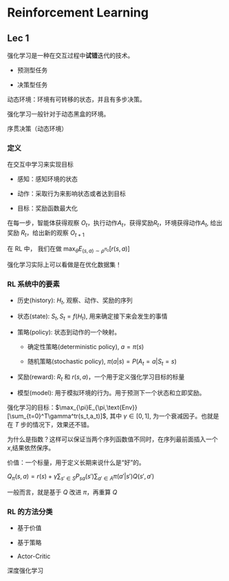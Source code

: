 # Reinforcement Learning

## Lec 1

强化学习是一种在交互过程中**试错**迭代的技术。

- 预测型任务

- 决策型任务

动态环境：环境有可转移的状态，并且有多步决策。

强化学习一般针对于动态黑盒的环境。

序贯决策（动态环境）

### 定义

在交互中学习来实现目标

- 感知：感知环境的状态

- 动作：采取行为来影响状态或者达到目标

- 目标：奖励函数最大化

在每一步，智能体获得观察 $O_t$，执行动作$A_t$，获得奖励$R_t$，环境获得动作$A_t$, 给出奖励 $R_t$，给出新的观察 $O_{t+1}$

在 RL 中， 我们在做 $\max_{\theta}E_{(s,a)\sim\rho^{\pi_0}}[r(s,a)]$

强化学习实际上可以看做是在优化数据集！

### RL 系统中的要素

- 历史(history): $H_t$, 观察、动作、奖励的序列

- 状态(state): $S_t, S_t=f(H_t)$, 用来确定接下来会发生的事情

- 策略(policy): 状态到动作的一个映射。
  
  - 确定性策略(deterministic policy), $a=\pi(s)$
  
  - 随机策略(stochastic policy), $\pi(a|s)=P(A_t=a|S_t=s)$

- 奖励(reward): $R_t$ 和 $r(s,a)$，一个用于定义强化学习目标的标量

- 模型(model): 用于模拟环境的行为。用于预测下一个状态和立即奖励。

强化学习的目标：$\max_{\pi}E_{\pi,\text{Env}}[\sum_{t=0}^T\gamma^tr(s_t,a_t)]$, 其中 $\gamma\in[0,1]$, 为一个衰减因子。也就是在 $T$ 步的情况下，效果还不错。 

为什么是指数？这样可以保证当两个序列函数值不同时，在序列最前面插入一个 $x$,结果依然保序。

价值：一个标量，用于定义长期来说什么是“好”的。

$Q_{\pi}(s,a)= r(s)+\gamma\sum_{s'\in S}P_{sa}(s')\sum_{a'\in A}\pi(a'|s')Q(s',a')$

一般而言，就是基于 $Q$ 改进 $\pi$，再重算 $Q$

### RL 的方法分类

- 基于价值

- 基于策略

- Actor-Critic

深度强化学习

